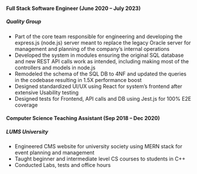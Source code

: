 #### Full Stack Software Engineer (June 2020 – July 2023)

##### Quality Group

- Part of the core team responsible for engineering and developing the express.js (node.js) server meant to replace the legacy Oracle server for management and planning of the company’s internal operations
- Developed the system in modules ensuring the original SQL database and new REST API calls work as intended,
  including making most of the controllers and models in node.js
- Remodeled the schema of the SQL DB to 4NF and updated the queries in the codebase resulting in 1.5X
  performance boost
- Designed standardized UI/UX using React for system’s frontend after extensive Usability testing
- Designed tests for Frontend, API calls and DB using Jest.js for 100% E2E coverage

#### Computer Science Teaching Assistant (Sep 2018 – Dec 2020)

##### LUMS University

- Engineered CMS website for university society using MERN stack for event planning and management
- Taught beginner and intermediate level CS courses to students in C++
- Conducted Labs, tests and office hours
